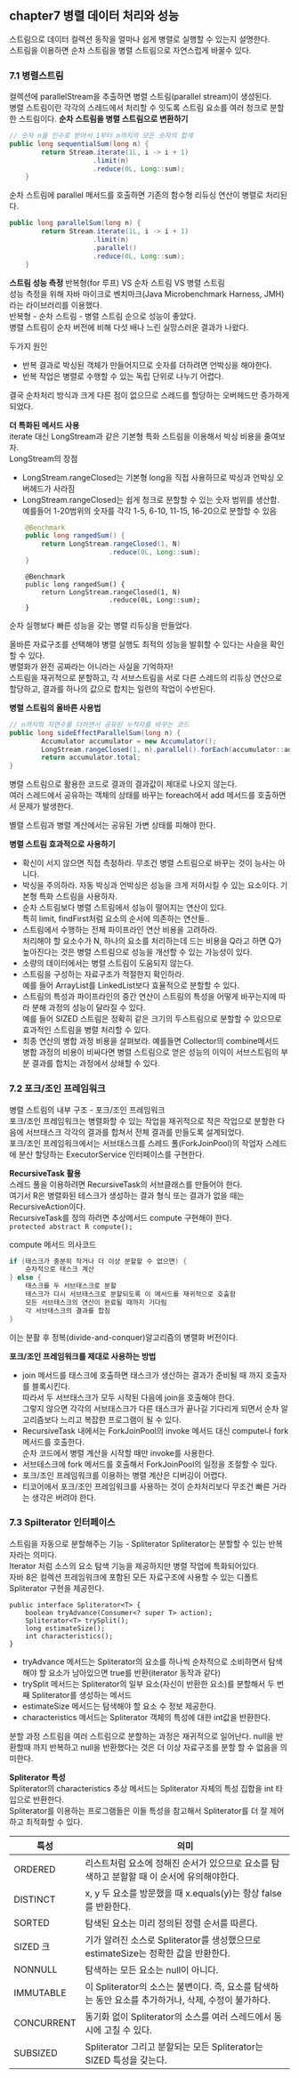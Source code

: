 ## chapter7 병렬 데이터 처리와 성능
스트림으로 데이터 컬렉션 동작을 얼마나 쉽게 병렬로 실행할 수 있는지 설명한다.  
스트림을 이용하면 순차 스트림을 병렬 스트림으로 자연스럽게 바꿀수 있다.  

### 7.1 병렬스트림
컬렉션에 parallelStream을 추출하면 병렬 스트림(parallel stream)이 생성된다.  
병렬 스트림이란 각각의 스레드에서 처리할 수 잇도록 스트림 요소를 여러 청크로 분할한 스트림이다.
**순차 스트림을 병렬 스트림으로 변환하기**
```java
// 숫자 n을 인수로 받아서 1부터 n까지의 모든 숫자의 합계
public long sequentialSum(long n) {
        return Stream.iterate(1L, i -> i + 1)
                     .limit(n)
                     .reduce(0L, Long::sum);
    }
```
순차 스트림에 parallel 메서드를 호출하면 기존의 함수형 리듀싱 연산이 병렬로 처리된다.
```java
public long parallelSum(long n) {
        return Stream.iterate(1L, i -> i + 1)
                     .limit(n)
                     .parallel()
                     .reduce(0L, Long::sum);
    }
```

**스트림 성능 측정**
반복형(for 루프) VS 순차 스트림 VS 병렬 스트림  
성능 측정을 위해 자바 마이크로 벤치마크(Java Microbenchmark Harness, JMH)라는 라이브러리를 이용했다.  
반복형 - 순차 스트림 - 병렬 스트림 순으로 성능이 좋았다.  
병렬 스트림이 순차 버전에 비해 다섯 배나 느린 실망스러운 결과가 나왔다. 

두가지 원인
- 반복 결과로 박싱된 객체가 만들어지므로 숫자를 더하려면 언박싱을 해야한다.
- 반복 작업은 병렬로 수행할 수 있는 독립 단위로 나누기 어렵다.  

결국 순차처리 방식과 크게 다른 점이 없으므로 스레드를 할당하는 오버헤드만 증가하게 되었다.

**더 특화된 메서드 사용**  
iterate 대신 LongStream과 같은 기본형 특화 스트림을 이용해서 박싱 비용을 줄여보자.  
LongStream의 장점
- LongStream.rangeClosed는 기본형 long을 직접 사용하므로 박싱과 언박싱 오버헤드가 사라짐
- LongStream.rangeClosed는 쉽게 청크로 분할할 수 있는 숫자 범위를 생산함.     
예를들어 1-20범위의 숫자를 각각 1-5, 6-10, 11-15, 16-20으로 분할할 수 있음

```java
    @Benchmark
    public long rangedSum() {
        return LongStream.rangeClosed(1, N)
                         .reduce(0L, Long::sum);
    }
```
```
    @Benchmark
    public long rangedSum() {
        return LongStream.rangeClosed(1, N)
                         .reduce(0L, Long::sum);
    }
```
순차 실행보다 빠른 성능을 갖는 병렬 리듀싱을 만들었다.  

올바른 자료구조를 선택해야 병렬 실행도 최적의 성능을 발휘할 수 있다는 사슬을 확인할 수 있다.  
병렬화가 완전 공짜라는 아니라는 사실을 기억하자!  
스트림을 재귀적으로 분할하고, 각 서브스트림을 서로 다른 스레드의 리듀싱 연산으로 할당하고, 결과를 하나의 값으로 합치는 일련의 작업이 수반된다.

**병렬 스트림의 올바른 사용법**
```java
// n까지의 자연수를 더하면서 공유된 누적자를 바꾸는 코드
public long sideEffectParallelSum(long n) {
        Accumulator accumulator = new Accumulator();
        LongStream.rangeClosed(1, n).parallel().forEach(accumulator::add);
        return accumulator.total;
}
```
병렬 스트림으로 활용한 코드로 결과의 결과값이 제대로 나오지 않는다.  
여러 스레드에서 공유하는 객체의 상태를 바꾸는 foreach에서 add 메서드를 호출하면서 문제가 발생한다.


별렬 스트림과 병렬 계산에서는 공유된 가변 상태를 피해야 한다.

**병렬 스트림 효과적으로 사용하기**
- 확신이 서지 않으면 직접 측정하라. 무조건 병렬 스트림으로 바꾸는 것이 능사는 아니다.
- 박싱을 주의하라. 자동 박싱과 언박싱은 성능을 크게 저하시킬 수 있는 요소이다. 기본형 특화 스트림을 사용하자.
- 순차 스트림보다 병렬 스트림에서 성능이 떨어지는 연산이 있다.  
특히 limit, findFirst처럼 요소의 순서에 의존하는 연산들..
- 스트림에서 수행하는 전체 파이프라인 연산 비용을 고려하라.  
처리해야 할 요소수가 N, 하나의 요소를 처리하는데 드는 비용을 Q라고 하면 Q가 높아진다는 것은 병렬 스트림으로 성능을 개선할 수 있는 가능성이 있다.
- 소량의 데이터에서는 병렬 스트림이 도움되지 않는다.
- 스트림을 구성하는 자료구조가 적절한지 확인하라.  
예를 들어 ArrayList를 LinkedList보다 효율적으로 분할할 수 있다.
- 스트림의 특성과 파이프라인의 중간 연산이 스트림의 특성을 어떻게 바꾸는지에 따라 분해 과정의 성능이 달라질 수 있다.  
예를 들어 SIZED 스트림은 정확히 같은 크기의 두스트림으로 분할할 수 있으므로 효과적인 스트림을 병렬 처리할 수 있다.  
- 최종 연산의 병합 과정 비용을 살펴보라. 예를들면 Collector의 combine메서드  
병합 과정의 비용이 비싸다면 병렬 스트림으로 얻은 성능의 이익이 서브스트림의 부분 결과를 합치는 과정에서 상쇄할 수 있다.

### 7.2 포크/조인 프레임워크
병렬 스트림의 내부 구조 - 포크/조인 프레임워크  
포크/조인 프레임워크는 병렬화할 수 있는 작업을 재귀적으로 작은 작업으로 분할한 다음에 서브태스크 각각의 결과를 합쳐서 전체 결과를 만들도록 설계되었다.  
포크/조인 프레임워크에서는 서브태스크를 스레드 풀(ForkJoinPool)의 작업자 스레드에 분산 할당하는 ExecutorService 인터페이스를 구현한다.  

**RecursiveTask 활용**  
스레드 풀을 이용하려면 RecursiveTask<R>의 서브클래스를 만들어야 한다.  
여기서 R은 병렬화된 테스크가 생성하는 결과 형식 또는 결과가 없을 때는 RecursiveAction이다.  
RecursiveTask를 정의 하려면 추상메서드 compute 구현해야 한다.  
`protected abstract R compute();`

compute 메서드 의사코드
```java
if (태스크가 충분히 작거나 더 이상 분할할 수 없으면) {
    순차적으로 태스크 계산
} else {
    태스크를 두 서브태스크로 분할
    태스크가 다시 서브태스크로 분할되도록 이 메서드를 재귀적으로 호출함
    모든 서브태스크의 연산이 완료될 때까지 기다림
    각 서브태스크의 결과를 합침
}
```
이는 분활 후 정복(divide-and-conquer)알고리즘의 병렬화 버전이다.

**포크/조인 프레임워크를 제대로 사용하는 방법**
- join 메서드를 태스크에 호출하면 태스크가 생산하는 결과가 준비될 때 까지 호출자를 블록시킨다.  
따라서 두 서브태스크가 모두 시작된 다음에 join을 호출해야 한다.  
그렇지 않으면 각각의 서브태스크가 다른 태스크가 끝나길 기다리게 되면서 순차 알고리즘보다 느리고 복잡한 프로그램이 될 수 있다.
- RecursiveTask 내에서는 ForkJoinPool의 invoke 메서드 대신 compute나 fork 메서드를 호출한다.   
순차 코드에서 병렬 계산을 시작할 때만 invoke를 사용한다.
- 서브테스크에 fork 메서드를 호출해서 ForkJoinPool의 일정을 조절할 수 있다.
- 포크/조인 프레임워크를 이용하는 병렬 계산은 디버깅이 어렵다.
- 티코어에서 포크/조인 프레임워크를 사용하는 것이 순차처리보다 무조건 빠른 거라는 생각은 버려야 한다.

### 7.3 Spilterator 인터페이스
스트림을 자동으로 분할해주는 기능 - Spliterator
Spliterator는 분할할 수 있는 반복자라는 의미다.  
Iterator 처럼 소스의 요소 탐색 기능을 제공하지만 병렬 작업에 특화되어있다.  
자바 8은 컬렉션 프레임워크에 포함된 모든 자료구조에 사용할 수 있는 디폴트 Spliterator 구현을 제공한다.  
```
public interface Spliterator<T> {
    boolean tryAdvance(Consumer<? super T> action);
    Spliterator<T> trySplit();  
    long estimateSize();    
    int characteristics();
}
```
- tryAdvance 메서드는 Spliterator의 요소를 하나씩 순차적으로 소비하면서 탐색해야 할 요소가 남아있으면 true를 반환(iterator 동작과 같다)
- trySplit 메서드는 Spliterator의 일부 요소(자신이 반환한 요소)를 분할해서 두 번째 Spliterator를 생성하는 메서드
- estimateSize 메서드는 탐색해야 할 요소 수 정보 제공한다.
- characteristics 메서드는 Spliterator 객체의 특성에 대한 int값을 반환한다.

분할 과정
스트림을 여러 스트림으로 분할하는 과정은 재귀적으로 일어난다.
null을 반환할때 까지 반복하고 null을 반환했다는 것은 더 이상 자료구조를 분할 할 수 없음을 의미한다.

**Spliterator 특성**  
Spliterator의 characteristics 추상 메서드는 Spliterator 자체의 특성 집합을 int 타입으로 반환한다.  
Spliterator를 이용하는 프로그램들은 이들 특성을 참고해서 Spliterator를 더 잘 제어하고 최적화할 수 있다.

|특성|의미|
|----|----|
|ORDERED| 리스트처럼 요소에 정해진 순서가 있으므로 요소를 탐색하고 분할할 때 이 순서에 유의해야한다.|
|DISTINCT|	x, y 두 요소를 방문했을 때 x.equals(y)는 항상 false를 반환한다. |
|SORTED	|탐색된 요소는 미리 정의된 정렬 순서를 따른다.|
|SIZED	크|기가 알려진 소스로 Spliterator를 생성했으므로 estimateSize는 정확한 값을 반환한다.|
|NONNULL|	탐색하는 모든 요소는 null이 아니다.|
|IMMUTABLE|	이 Spliterator의 소스는 불변이다. 즉, 요소를 탐색하는 동안 요소를 추가하거나, 삭제, 수정이 불가하다.|
|CONCURRENT|	동기화 없이 Spliterator의 소스를 여러 스레드에서 동시에 고칠 수 있다.|
|SUBSIZED|	Spliterator 그리고 분할되는 모든 Spliterator는 SIZED 특성을 갖는다.|